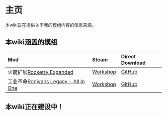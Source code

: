 # 主页

本wiki旨在提供关于我的模组内容的信息来源。

## 本wiki涵盖的模组

| Mod                                                        | Steam                                                                         | Direct Download                                                                                              |
| :--------------------------------------------------------- | :---------------------------------------------------------------------------- | :----------------------------------------------------------------------------------------------------------- |
| 火箭扩展[Rocketry Expanded](Rocketry%20Expanded/home.md)           | [Workshop](https://steamcommunity.com/sharedfiles/filedetails/?id=2837919908) | [GitHub](https://github.com/Sgt-Imalas/Sgt_Imalas-Oni-Mods/releases/tag/AllMods_Automated_Build_FullRelease) |
| 工业革命[Ronivans Legacy - All In One](Ronivans%20Legacy/index.md) | [Workshop](https://steamcommunity.com/sharedfiles/filedetails/?id=3557584850) | [GitHub](https://github.com/Sgt-Imalas/Sgt_Imalas-Oni-Mods/releases/tag/AllMods_Automated_Build_FullRelease) |

## 本wiki正在建设中！